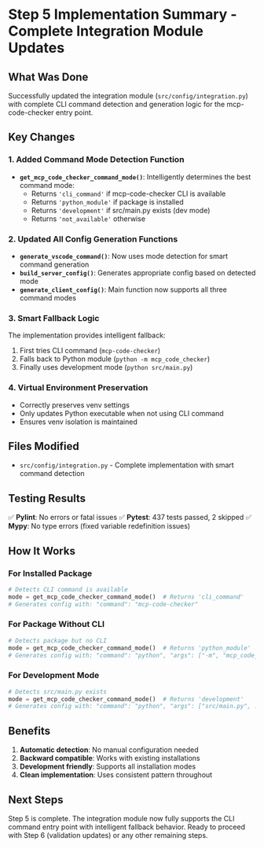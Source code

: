 # Step 5 Implementation Summary - Complete Integration Module Updates

## What Was Done
Successfully updated the integration module (`src/config/integration.py`) with complete CLI command detection and generation logic for the mcp-code-checker entry point.

## Key Changes

### 1. Added Command Mode Detection Function
- **`get_mcp_code_checker_command_mode()`**: Intelligently determines the best command mode:
  - Returns `'cli_command'` if mcp-code-checker CLI is available
  - Returns `'python_module'` if package is installed
  - Returns `'development'` if src/main.py exists (dev mode)
  - Returns `'not_available'` otherwise

### 2. Updated All Config Generation Functions
- **`generate_vscode_command()`**: Now uses mode detection for smart command generation
- **`build_server_config()`**: Generates appropriate config based on detected mode
- **`generate_client_config()`**: Main function now supports all three command modes

### 3. Smart Fallback Logic
The implementation provides intelligent fallback:
1. First tries CLI command (`mcp-code-checker`)
2. Falls back to Python module (`python -m mcp_code_checker`)
3. Finally uses development mode (`python src/main.py`)

### 4. Virtual Environment Preservation
- Correctly preserves venv settings
- Only updates Python executable when not using CLI command
- Ensures venv isolation is maintained

## Files Modified
- `src/config/integration.py` - Complete implementation with smart command detection

## Testing Results
✅ **Pylint**: No errors or fatal issues
✅ **Pytest**: 437 tests passed, 2 skipped
✅ **Mypy**: No type errors (fixed variable redefinition issues)

## How It Works

### For Installed Package
```python
# Detects CLI command is available
mode = get_mcp_code_checker_command_mode()  # Returns 'cli_command'
# Generates config with: "command": "mcp-code-checker"
```

### For Package Without CLI
```python
# Detects package but no CLI
mode = get_mcp_code_checker_command_mode()  # Returns 'python_module'
# Generates config with: "command": "python", "args": ["-m", "mcp_code_checker", ...]
```

### For Development Mode
```python
# Detects src/main.py exists
mode = get_mcp_code_checker_command_mode()  # Returns 'development'
# Generates config with: "command": "python", "args": ["src/main.py", ...]
```

## Benefits
1. **Automatic detection**: No manual configuration needed
2. **Backward compatible**: Works with existing installations
3. **Development friendly**: Supports all installation modes
4. **Clean implementation**: Uses consistent pattern throughout

## Next Steps
Step 5 is complete. The integration module now fully supports the CLI command entry point with intelligent fallback behavior. Ready to proceed with Step 6 (validation updates) or any other remaining steps.

